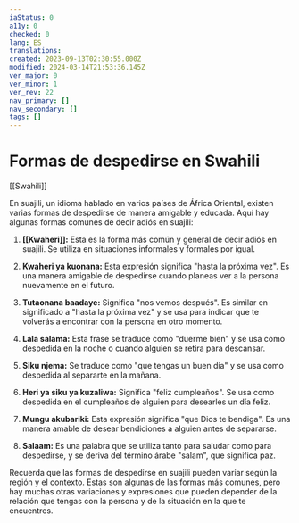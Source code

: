 ```yaml
---
iaStatus: 0
a11y: 0
checked: 0
lang: ES
translations: 
created: 2023-09-13T02:30:55.000Z
modified: 2024-03-14T21:53:36.145Z
ver_major: 0
ver_minor: 1
ver_rev: 22
nav_primary: []
nav_secondary: []
tags: []
---
```

# Formas de despedirse en Swahili

[[Swahili]]

En suajili, un idioma hablado en varios países de África Oriental, existen varias formas de despedirse de manera amigable y educada. Aquí hay algunas formas comunes de decir adiós en suajili:

1. **[[Kwaheri]]:** Esta es la forma más común y general de decir adiós en suajili. Se utiliza en situaciones informales y formales por igual.
    
2. **Kwaheri ya kuonana:** Esta expresión significa "hasta la próxima vez". Es una manera amigable de despedirse cuando planeas ver a la persona nuevamente en el futuro.
    
3. **Tutaonana baadaye:** Significa "nos vemos después". Es similar en significado a "hasta la próxima vez" y se usa para indicar que te volverás a encontrar con la persona en otro momento.
    
4. **Lala salama:** Esta frase se traduce como "duerme bien" y se usa como despedida en la noche o cuando alguien se retira para descansar.
    
5. **Siku njema:** Se traduce como "que tengas un buen día" y se usa como despedida al separarte en la mañana.
    
6. **Heri ya siku ya kuzaliwa:** Significa "feliz cumpleaños". Se usa como despedida en el cumpleaños de alguien para desearles un día feliz.
    
7. **Mungu akubariki:** Esta expresión significa "que Dios te bendiga". Es una manera amable de desear bendiciones a alguien antes de separarse.
    
8. **Salaam:** Es una palabra que se utiliza tanto para saludar como para despedirse, y se deriva del término árabe "salam", que significa paz.
    

Recuerda que las formas de despedirse en suajili pueden variar según la región y el contexto. Estas son algunas de las formas más comunes, pero hay muchas otras variaciones y expresiones que pueden depender de la relación que tengas con la persona y de la situación en la que te encuentres.